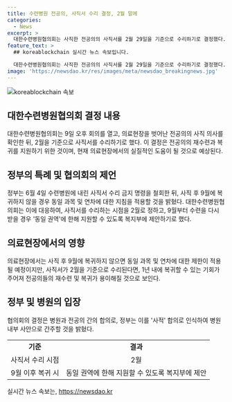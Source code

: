 ```yaml
---
title: 수련병원 전공의, 사직서 수리 결정, 2월 말에
categories:
  - News
excerpt: >
  대한수련병원협의회는 사직한 전공의의 사직서를 2월 29일을 기준으로 수리하기로 결정했다. 이에 따라, 전공의는 2월에 사직서를 제출하고 나면 내년 3월에 수련에 복귀할 수 있을 전망이다. 또한, 9월에 복귀하지 않을 시 기존 지침이 적용되며, 병원과 전공의의 합의를 통해 추가적인 지원 방안을 모색 중이다. 이러한 결정은 의료현장을 지원하기 위한 것으로, 이에 대한 정부의 명령을 기다리고 있다.
feature_text: >
  ## koreablockchain 실시간 뉴스 속보입니다.

  대한수련병원협의회는 사직한 전공의의 사직서를 2월 29일을 기준으로 수리하기로 결정했다. 이에 따라, 전공의는 2월에 사직서를 제출하고 나면 내년 3월에 수련에 복귀할 수 있을 전망이다. 또한, 9월에 복귀하지 않을 시 기존 지침이 적용되며, 병원과 전공의의 합의를 통해 추가적인 지원 방안을 모색 중이다. 이러한 결정은 의료현장을 지원하기 위한 것으로, 이에 대한 정부의 명령을 기다리고 있다.
image: 'https://newsdao.kr/res/images/meta/newsdao_breakingnews.jpg'
---
```


<p><img src="https://newsdao.kr/res/images/meta/newsdao_breakingnews.jpg" alt="koreablockchain 속보" /></p>

<h2 data-ke-size="size26">대한수련병원협의회 결정 내용</h2>

<p data-ke-size="size16">대한수련병원협의회는 9일 오후 회의를 열고, 의료현장을 벗어난 전공의의 사직 의사를 확인한 뒤, 2월을 기준으로 사직서를 수리하기로 했다. 이 결정은 전공의의 재수련과 복귀를 지원하기 위한 것이며, 현재 의료현장에서의 실질적인 도움이 될 것으로 예상된다.</p>

<h2 data-ke-size="size26">정부의 특례 및 협의회의 제언</h2>

<p data-ke-size="size16">정부는 6월 4일 수련병원에 내린 사직서 수리 금지 명령을 철회한 뒤, 사직 후 9월에 복귀하지 않을 경우 동일 과목 및 연차에 대한 지침을 적용할 것을 밝혔다. 대한수련병원협의회는 이에 대응하여, 사직서를 수리하는 시점을 2월로 정하고, 9월부터 수련을 다시 받을 경우 '동일 권역'에 한해 지원할 수 있도록 복지부에 제안하기로 했다.</p>

<h2 data-ke-size="size26">의료현장에서의 영향</h2>

<p data-ke-size="size16">의료현장에서는 사직 후 9월에 복귀하지 않으면 동일 과목 및 연차에 대한 제한이 적용될 예정이지만, 사직서가 2월을 기준으로 수리된다면, 1년 내에 복귀할 수 있는 기회가 주어져 전공의들의 재수련 및 복귀가 용이해질 것으로 보인다.</p>

<h2 data-ke-size="size26">정부 및 병원의 입장</h2>

<p data-ke-size="size16">협의회의 결정은 병원과 전공의 간의 합의로, 정부는 이를 '사적' 합의로 인식하여 병원 내부 사안으로 간주할 것을 밝혔다.</p>

<table>
  <tbody>
    <tr>
      <td style="text-align: center; height: 17px;"><b>기준</b></td>
      <td style="text-align: center; height: 17px;"><b>결과</b></td>
    </tr>
    <tr>
      <td style="text-align: center; height: 17px;">사직서 수리 시점</td>
      <td style="text-align: center; height: 17px;">2월</td>
    </tr>
    <tr>
      <td style="text-align: center; height: 17px;">9월 이후 복귀 시</td>
      <td style="text-align: center; height: 17px;">동일 권역에 한해 지원할 수 있도록 복지부에 제안</td>
    </tr>
  </tbody>
</table>
실시간 뉴스 속보는, <a href="https://newsdao.kr" rel="dofollow">https://newsdao.kr</a>


